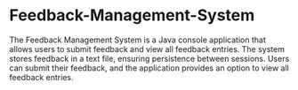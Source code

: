 # Feedback-Management-System
The Feedback Management System is a Java console application that allows users to submit feedback and view all feedback entries. The system stores feedback in a text file, ensuring persistence between sessions. Users can submit their feedback, and the application provides an option to view all feedback entries.
